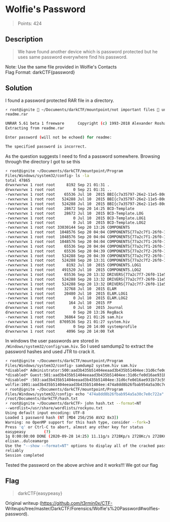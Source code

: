 # Wolfie's Password  
> Points: 424

## Description  
> We have found another device which is password protected but he uses same
> password everywhere find his password.  
  
Note: Use the same file provided in Wolfie's Contacts  
Flag Format: darkCTF{password}

## Solution  
I found a password protected RAR file in a directory.  
```bash  
⚡ root@ignite  ~/Documents/darkCTF/mountpoint/not important files  unrar e
readme.rar  

UNRAR 5.61 beta 1 freeware      Copyright (c) 1993-2018 Alexander Roshal  
Extracting from readme.rar

Enter password (will not be echoed) for readme:

The specified password is incorrect.  
```  
As the question suggests I need to find a password somewhere. Browsing through
the directory I got to se this  
```bash  
⚡ root@ignite ~/Documents/darkCTF/mountpoint/Program
Files/Windows/system32/config> ls -la  
total 47865  
drwxrwxrwx 1 root root     8192 Sep 21 01:31 .  
drwxrwxrwx 1 root root        0 Sep 21 01:31 ..  
-rwxrwxrwx 1 root root    65536 Jul 10  2015 BBI{c7a35797-26e2-11e5-80da-e41d2d741090}.TM.blf  
-rwxrwxrwx 1 root root   524288 Jul 10  2015 BBI{c7a35797-26e2-11e5-80da-e41d2d741090}.TMContainer00000000000000000001.regtrans-ms  
-rwxrwxrwx 1 root root   524288 Jul 10  2015 BBI{c7a35797-26e2-11e5-80da-e41d2d741090}.TMContainer00000000000000000002.regtrans-ms  
-rwxrwxrwx 1 root root    28672 Sep 20 14:25 BCD-Template  
-rwxrwxrwx 1 root root    28672 Jul 10  2015 BCD-Template.LOG  
-rwxrwxrwx 1 root root        0 Jul 10  2015 BCD-Template.LOG1  
-rwxrwxrwx 1 root root        0 Jul 10  2015 BCD-Template.LOG2  
-rwxrwxrwx 1 root root 33030144 Sep 20 13:26 COMPONENTS  
-rwxrwxrwx 1 root root  1048576 Sep 20 04:04 COMPONENTS{77a2c7f1-26f0-11e5-80da-e41d2d741090}.TxR.0.regtrans-ms  
-rwxrwxrwx 1 root root  1048576 Sep 20 04:04 COMPONENTS{77a2c7f1-26f0-11e5-80da-e41d2d741090}.TxR.1.regtrans-ms  
-rwxrwxrwx 1 root root  1048576 Sep 20 04:04 COMPONENTS{77a2c7f1-26f0-11e5-80da-e41d2d741090}.TxR.2.regtrans-ms  
-rwxrwxrwx 1 root root    65536 Sep 20 04:04 COMPONENTS{77a2c7f1-26f0-11e5-80da-e41d2d741090}.TxR.blf  
-rwxrwxrwx 1 root root    65536 Sep 20 04:39 COMPONENTS{77a2c7f2-26f0-11e5-80da-e41d2d741090}.TM.blf  
-rwxrwxrwx 1 root root   524288 Sep 20 04:39 COMPONENTS{77a2c7f2-26f0-11e5-80da-e41d2d741090}.TMContainer00000000000000000001.regtrans-ms  
-rwxrwxrwx 1 root root   524288 Sep 20 13:31 COMPONENTS{77a2c7f2-26f0-11e5-80da-e41d2d741090}.TMContainer00000000000000000002.regtrans-ms  
-rwxrwxrwx 1 root root     8192 Jul 10  2015 COMPONENTS.LOG1  
-rwxrwxrwx 1 root root   491520 Jul 10  2015 COMPONENTS.LOG2  
-rwxrwxrwx 1 root root    65536 Sep 20 13:32 DRIVERS{77a2c7f7-26f0-11e5-80da-e41d2d741090}.TM.blf  
-rwxrwxrwx 1 root root   524288 Sep 20 13:32 DRIVERS{77a2c7f7-26f0-11e5-80da-e41d2d741090}.TMContainer00000000000000000001.regtrans-ms  
-rwxrwxrwx 1 root root   524288 Sep 20 13:32 DRIVERS{77a2c7f7-26f0-11e5-80da-e41d2d741090}.TMContainer00000000000000000002.regtrans-ms  
-rwxrwxrwx 1 root root    32768 Jul 10  2015 ELAM  
-rwxrwxrwx 1 root root    20480 Jul 10  2015 ELAM.LOG1  
-rwxrwxrwx 1 root root        0 Jul 10  2015 ELAM.LOG2  
-rwxrwxrwx 1 root root      164 Jul 10  2015 FP  
drwxrwxrwx 1 root root        0 Jul 10  2015 Journal  
drwxrwxrwx 1 root root        0 Sep 20 13:26 RegBack  
-rwxrwxrwx 1 root root    36864 Sep 21 01:26 sam.hiv  
-rwxrwxrwx 1 root root  8769536 Sep 21 01:27 system.hiv  
drwxrwxrwx 1 root root        0 Sep 20 14:00 systemprofile  
drwxrwxrwx 1 root root     4096 Sep 20 14:00 TxR  
```  
In windows the user passwords are stored in
`/Windows/system32/config/sam.hiv`. So I used samdump2 to extract the password
hashes and used JTR to crack it.  
```bash  
⚡ root@ignite ~/Documents/darkCTF/mountpoint/Program
Files/Windows/system32/config> samdump2 system.hiv sam.hiv  
*disabled* Administrator:500:aad3b435b51404eeaad3b435b51404ee:31d6cfe0d16ae931b73c59d7e0c089c0:::  
*disabled* Guest:501:aad3b435b51404eeaad3b435b51404ee:31d6cfe0d16ae931b73c59d7e0c089c0:::  
*disabled* :503:aad3b435b51404eeaad3b435b51404ee:31d6cfe0d16ae931b73c59d7e0c089c0:::  
wolfie:1001:aad3b435b51404eeaad3b435b51404ee:474a8dd8b26fbab954a5a30c7e0c722a:::  
⚡ root@ignite ~/Documents/darkCTF/mountpoint/Program
Files/Windows/system32/config> echo "474a8dd8b26fbab954a5a30c7e0c722a" >
/root/Documents/darkCTF/hash.txt  
⚡ root@ignite ~/Documents/darkCTF> john hash.txt --format=NT
--wordlist=/usr/share/wordlists/rockyou.txt  
Using default input encoding: UTF-8  
Loaded 1 password hash (NT [MD4 256/256 AVX2 8x3])  
Warning: no OpenMP support for this hash type, consider --fork=3  
Press 'q' or Ctrl-C to abort, almost any other key for status  
easypeasy        (?)  
1g 0:00:00:00 DONE (2020-09-28 14:25) 11.11g/s 2728Kp/s 2728Kc/s 2728KC/s
elisan..dulceamargo  
Use the "--show --format=NT" options to display all of the cracked passwords
reliably  
Session completed  
```  
Tested the password on the above archive and it works!!! We got our flag  
## Flag  
>darkCTF{easypeasy}  

Original writeup (https://github.com/t3rmin0x/CTF-
Writeups/tree/master/DarkCTF/Forensics/Wolfie's%20Password#wolfies-password).